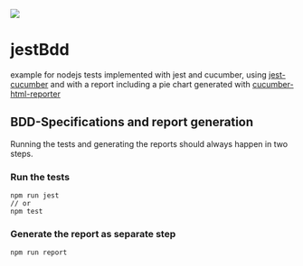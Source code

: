 ![](https://github.com/yellowbrickc/jestBdd/workflows/.github/workflows/ci.yml/badge.svg)

# jestBdd
example for nodejs tests implemented with jest and cucumber, using [jest-cucumber](https://github.com/bencompton/jest-cucumber) 
and with a report including a pie chart generated with [cucumber-html-reporter](https://github.com/gkushang/cucumber-html-reporter)

## BDD-Specifications and report generation

Running the tests and generating the reports should always happen in two steps.
### Run the tests
```shell script
npm run jest
// or
npm test
```
### Generate the report as separate step
```shell script
npm run report
```

